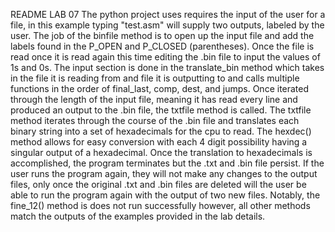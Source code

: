 README LAB 07
The python project uses requires the input of the user for a file, in this example typing "test.asm" will supply two outputs, labeled by the user. 
The job of the binfile method is to open up the input file and add the labels found in the P_OPEN and P_CLOSED (parentheses). 
Once the file is read once it is read again this time editing the .bin file to input the values of 1s and 0s. The input section is 
done in the translate_bin method which takes in the file it is reading from and file it is outputting to and calls multiple functions in the order of 
final_last, comp, dest, and jumps. Once iterated through the length of the input file, meaning it has read every line and produced an output to the .bin file, the 
txtfile method is called. The txtfile method iterates through the course of the .bin file and translates each binary string into a set of hexadecimals for the cpu to read. 
The hexdec() method allows for easy conversion with each 4 digit possibility having a singular output of a hexadecimal. Once the translation to hexadecimals is accomplished, the program terminates but the .txt and .bin file persist. If the user runs the program again, they will not make any changes to the output files, only once the original .txt and .bin files are deleted will the user be able to run the program again with the 
output of two new files. Notably, the fine_12() method is does not run successfully however, all other methods match the outputs of the examples provided in the lab details. 

